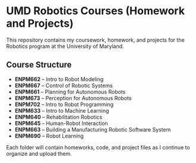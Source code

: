 # UMD Robotics Courses (Homework and Projects)

This repository contains my coursework, homework, and projects for the Robotics program at the University of Maryland.

## Course Structure

- **ENPM662** – Intro to Robot Modeling
- **ENPM667** – Control of Robotic Systems
- **ENPM661** – Planning for Autonomous Robots
- **ENPM673** – Perception for Autonomous Robots
- **ENPM702** – Intro to Robot Programming
- **ENPM633** – Intro to Machine Learning
- **ENPM640** – Rehabilitation Robotics
- **ENPM645** – Human-Robot Interaction
- **ENPM663** – Building a Manufacturing Robotic Software System
- **ENPM690** – Robot Learning

Each folder will contain homeworks, code, and project files as I continue to organize and upload them.
